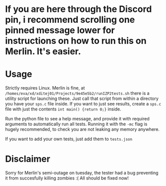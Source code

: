 # If you are here through the Discord pin, i recommend scrolling one pinned message lower for instructions on how to run this on Merlin. It's easier.

# Usage
Strictly requires Linux. Merlin is fine, at `/homes/eva/xd/xditej01/Projects/9e45e5b2/runIZP2tests.sh` there is a utility script for launching these.
Just call that script from within a directory you have your `sps.c` file inside.
If you want to just see results, create a `sps.c` file with just the contents `int main() {return 0;}` inside.

Run the python file to see a help message, and provide it with required arguments to automatically run all tests.
Running it with the `-mc` flag is hugely recommended, to check you are not leaking any memory anywhere.

If you want to add your own tests, just add them to `tests.json`

# Disclaimer
Sorry for Merlin's semi-outage on tuesday, the tester had a bug preventing it from succesfully killing zombies :( All should be fixed now!
